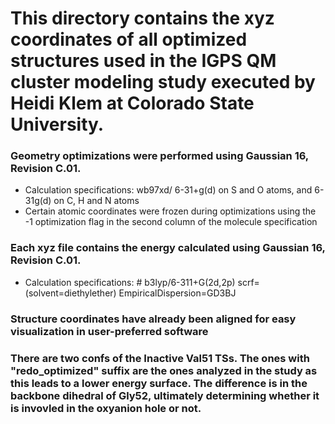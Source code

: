 # This directory contains the xyz coordinates of all optimized structures used in the IGPS QM cluster modeling study executed by Heidi Klem at Colorado State University.

### Geometry optimizations were performed using Gaussian 16, Revision C.01. 
-  Calculation specifications: wb97xd/ 6-31+g(d) on S and O atoms, and 6-31g(d) on C, H and N atoms
-  Certain atomic coordinates were frozen during optimizations using the -1 optimization flag in the second column of the molecule specification

### Each xyz file contains the energy calculated using Gaussian 16, Revision C.01. 
- Calculation specifications: # b3lyp/6-311+G(2d,2p) scrf=(solvent=diethylether) EmpiricalDispersion=GD3BJ

### Structure coordinates have already been aligned for easy visualization in user-preferred software

### There are two confs of the Inactive Val51 TSs. The ones with "redo_optimized" suffix are the ones analyzed in the study as this leads to a lower energy surface. The difference is in the backbone dihedral of Gly52, ultimately determining whether it is invovled in the oxyanion hole or not.
